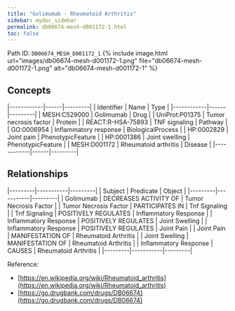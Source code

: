 ```yaml
---
title: "Golimumab - Rheumatoid Arthritis"
sidebar: mydoc_sidebar
permalink: db06674-mesh-d001172-1.html
toc: false 
---
```



Path ID: `DB06674_MESH_D001172_1`
{% include image.html url="images/db06674-mesh-d001172-1.png" file="db06674-mesh-d001172-1.png" alt="db06674-mesh-d001172-1" %}

## Concepts

|------------|------|---------|
| Identifier | Name | Type    |
|------------|------|---------|
| MESH:C529000 | Golimumab | Drug |
| UniProt:P01375 | Tumor necrosis factor | Protein |
| REACT:R-HSA-75893 | TNF signaling | Pathway |
| GO:0006954 | Inflammatory response | BiologicalProcess |
| HP:0002829 | Joint pain | PhenotypicFeature |
| HP:0001386 | Joint swelling | PhenotypicFeature |
| MESH:D001172 | Rheumatoid arthritis | Disease |
|------------|------|---------|

## Relationships

|---------|-----------|---------|
| Subject | Predicate | Object  |
|---------|-----------|---------|
| Golimumab | DECREASES ACTIVITY OF | Tumor Necrosis Factor |
| Tumor Necrosis Factor | PARTICIPATES IN | Tnf Signaling |
| Tnf Signaling | POSITIVELY REGULATES | Inflammatory Response |
| Inflammatory Response | POSITIVELY REGULATES | Joint Swelling |
| Inflammatory Response | POSITIVELY REGULATES | Joint Pain |
| Joint Pain | MANIFESTATION OF | Rheumatoid Arthritis |
| Joint Swelling | MANIFESTATION OF | Rheumatoid Arthritis |
| Inflammatory Response | CAUSES | Rheumatoid Arthritis |
|---------|-----------|---------|

Reference: 
  - [https://en.wikipedia.org/wiki/Rheumatoid_arthritis](https://en.wikipedia.org/wiki/Rheumatoid_arthritis)
  - [https://go.drugbank.com/drugs/DB06674](https://go.drugbank.com/drugs/DB06674)
